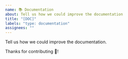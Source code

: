 ```yaml
---
name: 📚 Documentation
about: Tell us how we could improve the documentation
title: "[DOC]"
labels: "type: documentation"
assignees: ""
---
```


Tell us how we could improve the documentation.

Thanks for contributing 🎉!